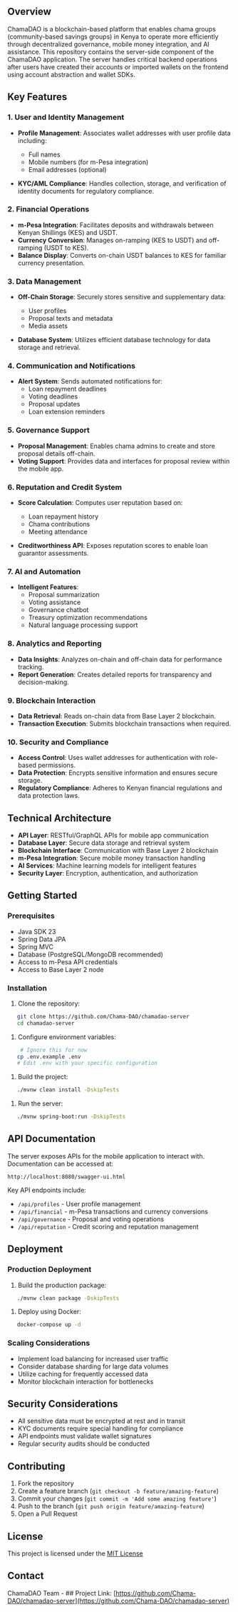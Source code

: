 ## Overview
ChamaDAO is a blockchain-based platform that enables chama groups (community-based savings groups) in Kenya to operate more efficiently through decentralized governance, mobile money integration, and AI assistance. This repository contains the server-side component of the ChamaDAO application.
The server handles critical backend operations after users have created their accounts or imported wallets on the frontend using account abstraction and wallet SDKs.
## Key Features
### 1. User and Identity Management
- **Profile Management**: Associates wallet addresses with user profile data including:
    - Full names
    - Mobile numbers (for m-Pesa integration)
    - Email addresses (optional)

- **KYC/AML Compliance**: Handles collection, storage, and verification of identity documents for regulatory compliance.

### 2. Financial Operations
- **m-Pesa Integration**: Facilitates deposits and withdrawals between Kenyan Shillings (KES) and USDT.
- **Currency Conversion**: Manages on-ramping (KES to USDT) and off-ramping (USDT to KES).
- **Balance Display**: Converts on-chain USDT balances to KES for familiar currency presentation.

### 3. Data Management
- **Off-Chain Storage**: Securely stores sensitive and supplementary data:
    - User profiles
    - Proposal texts and metadata
    - Media assets

- **Database System**: Utilizes efficient database technology for data storage and retrieval.

### 4. Communication and Notifications
- **Alert System**: Sends automated notifications for:
    - Loan repayment deadlines
    - Voting deadlines
    - Proposal updates
    - Loan extension reminders

### 5. Governance Support
- **Proposal Management**: Enables chama admins to create and store proposal details off-chain.
- **Voting Support**: Provides data and interfaces for proposal review within the mobile app.

### 6. Reputation and Credit System
- **Score Calculation**: Computes user reputation based on:
    - Loan repayment history
    - Chama contributions
    - Meeting attendance

- **Creditworthiness API**: Exposes reputation scores to enable loan guarantor assessments.

### 7. AI and Automation
- **Intelligent Features**:
    - Proposal summarization
    - Voting assistance
    - Governance chatbot
    - Treasury optimization recommendations
    - Natural language processing support

### 8. Analytics and Reporting
- **Data Insights**: Analyzes on-chain and off-chain data for performance tracking.
- **Report Generation**: Creates detailed reports for transparency and decision-making.

### 9. Blockchain Interaction
- **Data Retrieval**: Reads on-chain data from Base Layer 2 blockchain.
- **Transaction Execution**: Submits blockchain transactions when required.

### 10. Security and Compliance
- **Access Control**: Uses wallet addresses for authentication with role-based permissions.
- **Data Protection**: Encrypts sensitive information and ensures secure storage.
- **Regulatory Compliance**: Adheres to Kenyan financial regulations and data protection laws.

## Technical Architecture
- **API Layer**: RESTful/GraphQL APIs for mobile app communication
- **Database Layer**: Secure data storage and retrieval system
- **Blockchain Interface**: Communication with Base Layer 2 blockchain
- **m-Pesa Integration**: Secure mobile money transaction handling
- **AI Services**: Machine learning models for intelligent features
- **Security Layer**: Encryption, authentication, and authorization

## Getting Started
### Prerequisites
- Java SDK 23
- Spring Data JPA
- Spring MVC
- Database (PostgreSQL/MongoDB recommended)
- Access to m-Pesa API credentials
- Access to Base Layer 2 node

### Installation
1. Clone the repository:
``` bash
   git clone https://github.com/Chama-DAO/chamadao-server
   cd chamadao-server
```
1. Configure environment variables:
``` bash
    # Ignore this for now
   cp .env.example .env
   # Edit .env with your specific configuration
```
1. Build the project:
``` bash
   ./mvnw clean install -DskipTests
```
1. Run the server:
``` bash
   ./mvnw spring-boot:run -DskipTests
```
## API Documentation
The server exposes APIs for the mobile application to interact with. Documentation can be accessed at:
``` 
http://localhost:8080/swagger-ui.html
```
Key API endpoints include:
- `/api/profiles` - User profile management
- `/api/financial` - m-Pesa transactions and currency conversions
- `/api/governance` - Proposal and voting operations
- `/api/reputation` - Credit scoring and reputation management

## Deployment
### Production Deployment
1. Build the production package:
``` bash
   ./mvnw clean package -DskipTests
```
1. Deploy using Docker:
``` bash
   docker-compose up -d
```
### Scaling Considerations
- Implement load balancing for increased user traffic
- Consider database sharding for large data volumes
- Utilize caching for frequently accessed data
- Monitor blockchain interaction for bottlenecks

## Security Considerations
- All sensitive data must be encrypted at rest and in transit
- KYC documents require special handling for compliance
- API endpoints must validate wallet signatures
- Regular security audits should be conducted

## Contributing
1. Fork the repository
2. Create a feature branch (`git checkout -b feature/amazing-feature`)
3. Commit your changes (`git commit -m 'Add some amazing feature'`)
4. Push to the branch (`git push origin feature/amazing-feature`)
5. Open a Pull Request

## License
This project is licensed under the [MIT License](LICENSE)
## Contact
ChamaDAO Team - ##
Project Link: [https://github.com/Chama-DAO/chamadao-server](https://github.com/Chama-DAO/chamadao-server)
